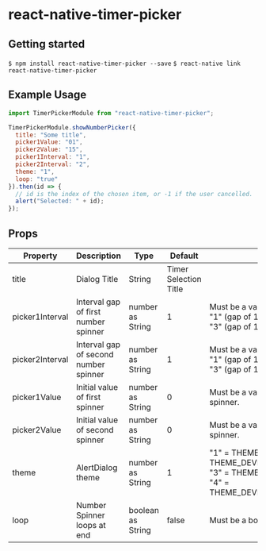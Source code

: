 # react-native-timer-picker

## Getting started

`$ npm install react-native-timer-picker --save`
`$ react-native link react-native-timer-picker`

## Example Usage

```javascript
import TimerPickerModule from "react-native-timer-picker";

TimerPickerModule.showNumberPicker({
  title: "Some title",
  picker1Value: "01",
  picker2Value: "15",
  picker1Interval: "1",
  picker2Interval: "2",
  theme: "1",
  loop: "true"
}).then(id => {
  // id is the index of the chosen item, or -1 if the user cancelled.
  alert("Selected: " + id);
});
```

## Props

| Property        | Description                           | Type              | Default               | Note                                                                                                                |
| --------------- | ------------------------------------- | ----------------- | --------------------- | ------------------------------------------------------------------------------------------------------------------- |
| title           | Dialog Title                          | String            | Timer Selection Title |
| picker1Interval | Interval gap of first number spinner  | number as String  | 1                     | Must be a value (as string) from "1" (gap of 1), "2" (gap of 5) or "3" (gap of 10)                                  |
| picker2Interval | Interval gap of second number spinner | number as String  | 1                     | Must be a value (as string) from "1" (gap of 1), "2" (gap of 5) or "3" (gap of 10)                                  |
| picker1Value    | Initial value of first spinner        | number as String  | 0                     | Must be a value contained in the spinner.                                                                           |
| picker2Value    | Initial value of second spinner       | number as String  | 0                     | Must be a value contained in the spinner.                                                                           |
| theme           | AlertDialog theme                     | number as String  | 1                     | "1" = THEME_HOLO_DARK, "2" = THEME_DEVICE_DEFAULT_DARK, "3" = THEME_HOLO_LIGHT and "4" = THEME_DEVICE_DEFAULT_LIGHT |
| loop            | Number Spinner loops at end           | boolean as String | false                 | Must be a bool value as String                                                                                      |
